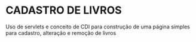 # CADASTRO DE LIVROS

Uso de servlets e conceito de CDI para construção de uma página simples para cadastro,
alteração e remoção de livros

